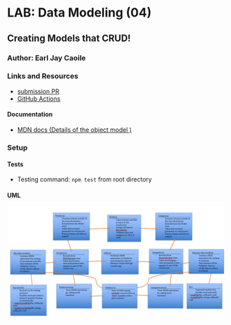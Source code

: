 # LAB: Data Modeling (04)

## Creating Models that CRUD!

### Author: Earl Jay Caoile

### Links and Resources
* [submission PR](https://github.com/js-401n15-eoc/lab-04/pull/2)
* [GitHub Actions](https://github.com/js-401n15-eoc/lab-04/actions)

#### Documentation
* [MDN docs (Details of the object model
)](https://developer.mozilla.org/en-US/docs/Web/JavaScript/Guide/Details_of_the_Object_Model)

### Setup
#### Tests
* Testing command: `npm test` from root directory

#### UML
![UML Image](lab-04-UML.png "uml diagram")